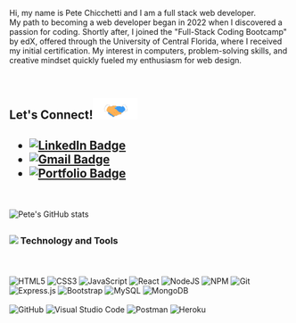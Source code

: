 <div id="badges">
  <p>
      Hi, my name is Pete Chicchetti and I am a full stack web developer.
    <br/>
  My path to becoming a web developer began in 2022 when I discovered a passion for coding. Shortly after, I joined the "Full-Stack Coding Bootcamp" by edX, offered through the University of Central   Florida, where I received my initial certification. My interest in computers, problem-solving skills, and creative mindset quickly fueled my enthusiasm for web design.
  </p>
  <br/>
  <b><h2>Let's Connect!</b><img src="https://github.com/0xAbdulKhalid/0xAbdulKhalid/raw/main/assets/mdImages/handshake.gif" width ="80"><h2/>
    <ul>
      <li>
        <a href="https://www.linkedin.com/in/petechicchetti">
        <img src="https://img.shields.io/badge/LinkedIn | PeteChicchetti-blue?social&logo=linkedin&logoColor=white" alt="LinkedIn Badge"/></a>
      <li>
        <a href="mailto:petechicchetti@gmail.com">
        <img src="https://img.shields.io/badge/Gmail | petechicchetti@gmail.com-red?social&logo=gmail&logoColor=white" alt="Gmail Badge"/></a>
      <li>
        <a href="https://www.petechicchetti.com">
        <img src="https://img.shields.io/badge/Portfolio | www.petechicchetti.com-grey?social&logo=GoogleChrome&logoColor=white" alt="Portfolio Badge"/></a>
     <ul/>
</div>
<br/>
    
![Pete's GitHub stats](https://github-readme-stats-petechicchetti.vercel.app/api?username=PeteChicchetti&show_icons=true&theme=transparent)
<br/>

## <h3><img src="https://media2.giphy.com/media/QssGEmpkyEOhBCb7e1/giphy.gif?cid=ecf05e47a0n3gi1bfqntqmob8g9aid1oyj2wr3ds3mg700bl&rid=giphy.gif" width ="25"><b> Technology and Tools</b><h3/>
<br/>


  ![HTML5](https://img.shields.io/badge/html5-%23E34F26.svg?style=for-the-badge&logo=html5&logoColor=white)
  ![CSS3](https://img.shields.io/badge/css3-%231572B6.svg?style=for-the-badge&logo=css3&logoColor=white)
  ![JavaScript](https://img.shields.io/badge/javascript-%23323330.svg?style=for-the-badge&logo=javascript&logoColor=%23F7DF1E)
  ![React](https://img.shields.io/badge/react-%2320232a.svg?style=for-the-badge&logo=react&logoColor=%2361DAFB)
  ![NodeJS](https://img.shields.io/badge/node.js-6DA55F?style=for-the-badge&logo=node.js&logoColor=white)
  ![NPM](https://img.shields.io/badge/NPM-%23000000.svg?style=for-the-badge&logo=npm&logoColor=white)
  ![Git](https://img.shields.io/badge/git-%23F05033.svg?style=for-the-badge&logo=git&logoColor=white)
  ![Express.js](https://img.shields.io/badge/express.js-%23404d59.svg?style=for-the-badge&logo=express&logoColor=%2361DAFB)
  ![Bootstrap](https://img.shields.io/badge/bootstrap-%23563D7C.svg?style=for-the-badge&logo=bootstrap&logoColor=white)
  ![MySQL](https://img.shields.io/badge/mysql-%2300f.svg?style=for-the-badge&logo=mysql&logoColor=white)
  ![MongoDB](https://img.shields.io/badge/MongoDB-%234ea94b.svg?style=for-the-badge&logo=mongodb&logoColor=white)
<br/>
<br/>
  ![GitHub](https://img.shields.io/badge/github-%23121011.svg?style=for-the-badge&logo=github&logoColor=white)
  ![Visual Studio Code](https://img.shields.io/badge/Visual%20Studio%20Code-0078d7.svg?style=for-the-badge&logo=visual-studio-code&logoColor=white)
  ![Postman](https://img.shields.io/badge/Postman-FF6C37?style=for-the-badge&logo=postman&logoColor=white)
  ![Heroku](https://img.shields.io/badge/heroku-%23430098.svg?style=for-the-badge&logo=heroku&logoColor=white)
  

<!--
**PeteChicchetti/PeteChicchetti** is a ✨ _special_ ✨ repository because its `README.md` (this file) appears on your GitHub profile.

Here are some ideas to get you started:

- 🔭 I’m currently working on ...
- 🌱 I’m currently learning ...
- 👯 I’m looking to collaborate on ...
- 🤔 I’m looking for help with ...
- 💬 Ask me about ...
- 📫 How to reach me: ...
- 😄 Pronouns: ...
- ⚡ Fun fact: ...
-->
